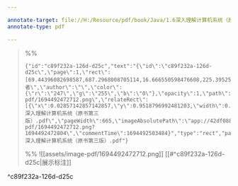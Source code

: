 ```yaml
---

annotate-target: file://H:/Resource/pdf/book/Java/1.6深入理解计算机系统（原书第三版）.pdf
annotate-type: pdf

---
```


>%%
>```annotate-json
>{"id":"c89f232a-126d-d25c","text":"{\"id\":\"c89f232a-126d-d25c\",\"page\":1,\"rect\":[69.44396082698587,687.2968008705114,16.666550598476608,225.3952557127311],\"contents\":\"作者\",\"author\":\"\",\"color\":{\"r\":\"247\",\"g\":\"255\",\"b\":\"0\"},\"opacity\":1,\"path\":\"assets/image-pdf/1694492472712.png\",\"relateRect\":[{\"x\":0.02857142857142857,\"y\":0.9518796992481203,\"width\":0.39849624060150374,\"height\":0.318796992481203}],\"pdfName\":\"file://H:/Resource/pdf/book/Java/1.6深入理解计算机系统（原书第三版）.pdf\",\"pageWidth\":665,\"imageAbsolutePath\":\"app://42df088553e5cf2810685a1670e455a7a829/H:/Resource/obsidian/garvey/assets/image-pdf/1694492472712.png?1694492472804\",\"commentTime\":1694492503484}","type":"rect","page":1,"width":265,"height":212,"pdfName":"file://H:/Resource/pdf/book/Java/1.6深入理解计算机系统（原书第三版）.pdf"}
>```
>%%
>![[assets/image-pdf/1694492472712.png]]
>[[#^c89f232a-126d-d25c|展示标注]]
>
^c89f232a-126d-d25c

